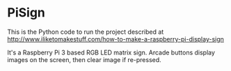 # PiSign
This is the Python code to run the project described at http://www.iliketomakestuff.com/how-to-make-a-raspberry-pi-display-sign

It's a Raspberry Pi 3 based RGB LED matrix sign. Arcade buttons display images on the screen, then clear image if re-pressed.

